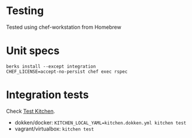 # Testing

Tested using chef-workstation from Homebrew

# Unit specs

```
berks install --except integration
CHEF_LICENSE=accept-no-persist chef exec rspec
```

# Integration tests

Check [Test Kitchen](https://kitchen.ci/docs/getting-started/running-test).

- dokken/docker: `KITCHEN_LOCAL_YAML=kitchen.dokken.yml kitchen test`
- vagrant/virtualbox: `kitchen test`
